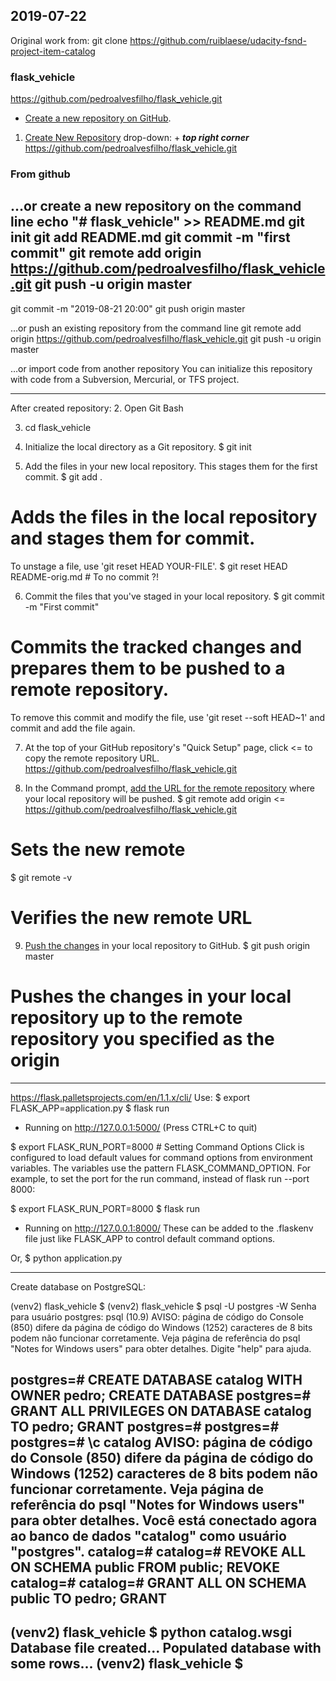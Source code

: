 2019-07-22
----------

Original work from:
git clone https://github.com/ruiblaese/udacity-fsnd-project-item-catalog


### flask_vehicle
https://github.com/pedroalvesfilho/flask_vehicle.git


- [Create a new repository on GitHub](https://help.github.com/en/articles/creating-a-new-repository). 

1. [Create New Repository](https://help.github.com/en/articles/creating-a-new-repository) 
   drop-down: + ***top right corner***
https://github.com/pedroalvesfilho/flask_vehicle.git

### From github
…or create a new repository on the command line
echo "# flask_vehicle" >> README.md
git init
git add README.md
git commit -m "first commit"
git remote add origin https://github.com/pedroalvesfilho/flask_vehicle.git
git push -u origin master
--
git commit -m "2019-08-21 20:00"
git push origin master
  
…or push an existing repository from the command line
git remote add origin https://github.com/pedroalvesfilho/flask_vehicle.git
git push -u origin master

…or import code from another repository
You can initialize this repository with code from a Subversion, Mercurial, or TFS project.

---

After created repository:
2. Open Git Bash

3. cd flask_vehicle

4. Initialize the local directory as a Git repository.
$ git init

5. Add the files in your new local repository. This stages them for the first commit.
$ git add .
# Adds the files in the local repository and stages them for commit. 
  To unstage a file, use 'git reset HEAD YOUR-FILE'.
  $ git reset HEAD README-orig.md   # To no commit ?!

6. Commit the files that you've staged in your local repository.
$ git commit -m "First commit"
# Commits the tracked changes and prepares them to be pushed to a remote repository.
  To remove this commit and modify the file, use 'git reset --soft HEAD~1' and commit and add the file again.

7. At the top of your GitHub repository's "Quick Setup" page, click <= to copy the remote repository URL.
   https://github.com/pedroalvesfilho/flask_vehicle.git

8. In the Command prompt, [add the URL for the remote repository](https://help.github.com/en/articles/adding-a-remote) 
   where your local repository will be pushed.
$ git remote add origin <remote repository URL> <=  https://github.com/pedroalvesfilho/flask_vehicle.git
# Sets the new remote
$ git remote -v
# Verifies the new remote URL


9. [Push the changes](https://help.github.com/en/articles/pushing-commits-to-a-remote-repository/) in your local 
   repository to GitHub.
$ git push origin master
# Pushes the changes in your local repository up to the remote repository you specified as the origin


---


https://flask.palletsprojects.com/en/1.1.x/cli/
Use:
$ export FLASK_APP=application.py
$ flask run
 * Running on http://127.0.0.1:5000/ (Press CTRL+C to quit)

$ export FLASK_RUN_PORT=8000   # 
Setting Command Options
Click is configured to load default values for command options from environment variables. 
The variables use the pattern FLASK_COMMAND_OPTION. For example, to set the port for the run command, 
instead of flask run --port 8000:

$ export FLASK_RUN_PORT=8000
$ flask run
 * Running on http://127.0.0.1:8000/
These can be added to the .flaskenv file just like FLASK_APP to control default command options.

  

Or,
$ python application.py

-------------------

Create database on PostgreSQL:

(venv2) flask_vehicle $
(venv2) flask_vehicle $ psql -U postgres -W
Senha para usuário postgres:
psql (10.9)
AVISO: página de código do Console (850) difere da página de código do Windows (1252)
         caracteres de 8 bits podem não funcionar corretamente. Veja página de
         referência do psql "Notes for Windows users" para obter detalhes.
Digite "help" para ajuda.

postgres=# CREATE DATABASE  catalog WITH OWNER pedro;
CREATE DATABASE
postgres=# GRANT ALL PRIVILEGES ON DATABASE catalog TO pedro;
GRANT
postgres=#
postgres=#
postgres=# \c catalog
AVISO: página de código do Console (850) difere da página de código do Windows (1252)
         caracteres de 8 bits podem não funcionar corretamente. Veja página de
         referência do psql "Notes for Windows users" para obter detalhes.
Você está conectado agora ao banco de dados "catalog" como usuário "postgres".
catalog=#
catalog=#  REVOKE ALL ON SCHEMA public FROM public;
REVOKE
catalog=#
catalog=# GRANT ALL ON SCHEMA public TO pedro;
GRANT
--------------------
(venv2) flask_vehicle $ python catalog.wsgi
Database file created...
Populated database with some rows...
(venv2) flask_vehicle $
----
